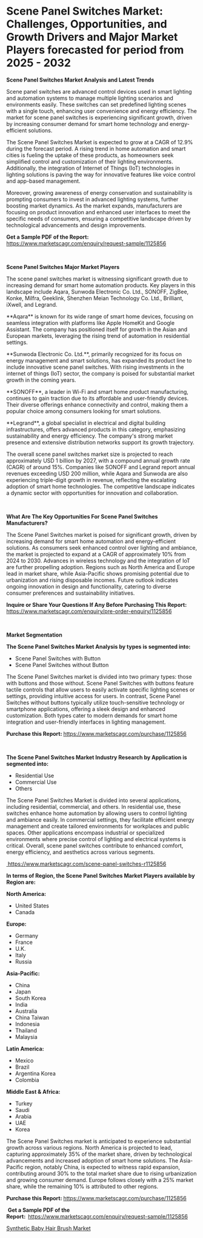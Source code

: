 <p><h1>Scene Panel Switches Market: Challenges, Opportunities, and Growth Drivers and Major Market Players forecasted for period from 2025 - 2032</h1></p><p><strong>Scene Panel Switches Market Analysis and Latest Trends</strong></p>
<p><p>Scene panel switches are advanced control devices used in smart lighting and automation systems to manage multiple lighting scenarios and environments easily. These switches can set predefined lighting scenes with a single touch, enhancing user convenience and energy efficiency. The market for scene panel switches is experiencing significant growth, driven by increasing consumer demand for smart home technology and energy-efficient solutions.</p><p>The Scene Panel Switches Market is expected to grow at a CAGR of 12.9% during the forecast period. A rising trend in home automation and smart cities is fueling the uptake of these products, as homeowners seek simplified control and customization of their lighting environments. Additionally, the integration of Internet of Things (IoT) technologies in lighting solutions is paving the way for innovative features like voice control and app-based management.</p><p>Moreover, growing awareness of energy conservation and sustainability is prompting consumers to invest in advanced lighting systems, further boosting market dynamics. As the market expands, manufacturers are focusing on product innovation and enhanced user interfaces to meet the specific needs of consumers, ensuring a competitive landscape driven by technological advancements and design improvements.</p></p>
<p><strong>Get a Sample PDF of the Report:&nbsp;</strong> <a href="https://www.marketscagr.com/enquiry/request-sample/1125856?utm_campaign=2039&utm_medium=2&utm_source=Github&utm_content=ia&utm_term=05042025&utm_id=scene-panel-switches">https://www.marketscagr.com/enquiry/request-sample/1125856</a></p>
<p>&nbsp;</p>
<p><strong>Scene Panel Switches Major Market Players</strong></p>
<p><p>The scene panel switches market is witnessing significant growth due to increasing demand for smart home automation products. Key players in this landscape include Aqara, Sunwoda Electronic Co. Ltd., SONOFF, ZigBee, Konke, Milfra, Geeklink, Shenzhen Meian Technology Co. Ltd., Brilliant, iXwell, and Legrand.</p><p>**Aqara** is known for its wide range of smart home devices, focusing on seamless integration with platforms like Apple HomeKit and Google Assistant. The company has positioned itself for growth in the Asian and European markets, leveraging the rising trend of automation in residential settings.</p><p>**Sunwoda Electronic Co. Ltd.**, primarily recognized for its focus on energy management and smart solutions, has expanded its product line to include innovative scene panel switches. With rising investments in the internet of things (IoT) sector, the company is poised for substantial market growth in the coming years.</p><p>**SONOFF**, a leader in Wi-Fi and smart home product manufacturing, continues to gain traction due to its affordable and user-friendly devices. Their diverse offerings enhance connectivity and control, making them a popular choice among consumers looking for smart solutions.</p><p>**Legrand**, a global specialist in electrical and digital building infrastructures, offers advanced products in this category, emphasizing sustainability and energy efficiency. The company's strong market presence and extensive distribution networks support its growth trajectory.</p><p>The overall scene panel switches market size is projected to reach approximately USD 1 billion by 2027, with a compound annual growth rate (CAGR) of around 15%. Companies like SONOFF and Legrand report annual revenues exceeding USD 200 million, while Aqara and Sunwoda are also experiencing triple-digit growth in revenue, reflecting the escalating adoption of smart home technologies. The competitive landscape indicates a dynamic sector with opportunities for innovation and collaboration.</p></p>
<p>&nbsp;</p>
<p><strong>What Are The Key Opportunities For Scene Panel Switches Manufacturers?</strong></p>
<p><p>The Scene Panel Switches market is poised for significant growth, driven by increasing demand for smart home automation and energy-efficient solutions. As consumers seek enhanced control over lighting and ambiance, the market is projected to expand at a CAGR of approximately 10% from 2024 to 2030. Advances in wireless technology and the integration of IoT are further propelling adoption. Regions such as North America and Europe lead in market share, while Asia-Pacific shows promising potential due to urbanization and rising disposable incomes. Future outlook indicates ongoing innovation in design and functionality, catering to diverse consumer preferences and sustainability initiatives.</p></p>
<p><strong>Inquire or Share Your Questions If Any Before Purchasing This Report:</strong> <a href="https://www.marketscagr.com/enquiry/pre-order-enquiry/1125856?utm_campaign=2039&utm_medium=2&utm_source=Github&utm_content=ia&utm_term=05042025&utm_id=scene-panel-switches">https://www.marketscagr.com/enquiry/pre-order-enquiry/1125856</a></p>
<p>&nbsp;</p>
<p><strong>Market Segmentation</strong></p>
<p><strong>The Scene Panel Switches Market Analysis by types is segmented into:</strong></p>
<p><ul><li>Scene Panel Switches with Button</li><li>Scene Panel Switches without Button</li></ul></p>
<p><p>The Scene Panel Switches market is divided into two primary types: those with buttons and those without. Scene Panel Switches with buttons feature tactile controls that allow users to easily activate specific lighting scenes or settings, providing intuitive access for users. In contrast, Scene Panel Switches without buttons typically utilize touch-sensitive technology or smartphone applications, offering a sleek design and enhanced customization. Both types cater to modern demands for smart home integration and user-friendly interfaces in lighting management.</p></p>
<p><strong>Purchase this Report:&nbsp;</strong><a href="https://www.marketscagr.com/purchase/1125856?utm_campaign=2039&utm_medium=2&utm_source=Github&utm_content=ia&utm_term=05042025&utm_id=scene-panel-switches">https://www.marketscagr.com/purchase/1125856</a></p>
<p>&nbsp;</p>
<p><strong>The Scene Panel Switches Market Industry Research by Application is segmented into:</strong></p>
<p><ul><li>Residential Use</li><li>Commercial Use</li><li>Others</li></ul></p>
<p><p>The Scene Panel Switches Market is divided into several applications, including residential, commercial, and others. In residential use, these switches enhance home automation by allowing users to control lighting and ambiance easily. In commercial settings, they facilitate efficient energy management and create tailored environments for workplaces and public spaces. Other applications encompass industrial or specialized environments where precise control of lighting and electrical systems is critical. Overall, scene panel switches contribute to enhanced comfort, energy efficiency, and aesthetics across various segments.</p></p>
<p><a href="https://www.marketscagr.com/scene-panel-switches-r1125856?utm_campaign=2039&utm_medium=2&utm_source=Github&utm_content=ia&utm_term=05042025&utm_id=scene-panel-switches">&nbsp;https://www.marketscagr.com/scene-panel-switches-r1125856</a></p>
<p><strong>In terms of Region, the Scene Panel Switches Market Players available by Region are:</strong></p>
<p>
    <p> <strong> North America: </strong>
        <ul>
            <li>United States</li>
            <li>Canada</li>
        </ul>
        </p> 
    <p> <strong> Europe: </strong>
        <ul>
            <li>Germany</li>
            <li>France</li>
            <li>U.K.</li>
            <li>Italy</li>
            <li>Russia</li>
        </ul>
        </p> 
    <p> <strong> Asia-Pacific: </strong>
        <ul>
            <li>China</li>
            <li>Japan</li>
            <li>South Korea</li>
            <li>India</li>
            <li>Australia</li>
            <li>China Taiwan</li>
            <li>Indonesia</li>
            <li>Thailand</li>
            <li>Malaysia</li>
        </ul>
        </p> 
    <p> <strong> Latin America: </strong>
        <ul>
            <li>Mexico</li>
            <li>Brazil</li>
            <li>Argentina Korea</li>
            <li>Colombia</li>
        </ul>
        </p> 
    <p> <strong> Middle East & Africa: </strong>
        <ul>
            <li>Turkey</li>
            <li>Saudi</li>
            <li>Arabia</li>
            <li>UAE</li>
            <li>Korea</li>
        </ul>
    </p>
    </p>
<p><p>The Scene Panel Switches market is anticipated to experience substantial growth across various regions. North America is projected to lead, capturing approximately 35% of the market share, driven by technological advancements and increased adoption of smart home solutions. The Asia-Pacific region, notably China, is expected to witness rapid expansion, contributing around 30% to the total market share due to rising urbanization and growing consumer demand. Europe follows closely with a 25% market share, while the remaining 10% is attributed to other regions.</p></p>
<p><strong>Purchase this Report: </strong><a href="https://www.marketscagr.com/purchase/1125856?utm_campaign=2039&utm_medium=2&utm_source=Github&utm_content=ia&utm_term=05042025&utm_id=scene-panel-switches">https://www.marketscagr.com/purchase/1125856</a></p>
<p>&nbsp;<strong>Get a Sample PDF of the Report:&nbsp;&nbsp;</strong><a href="https://www.marketscagr.com/enquiry/request-sample/1125856?utm_campaign=2039&utm_medium=2&utm_source=Github&utm_content=ia&utm_term=05042025&utm_id=scene-panel-switches">https://www.marketscagr.com/enquiry/request-sample/1125856</a></p>
<p><strong></strong></p>
<p><p><a href="https://github.com/AKSHATREPORTPRIME/Market-Research-Report-List-7/blob/main/synthetic-baby-hair-brush-market.md?utm_campaign=2039&utm_medium=2&utm_source=Github&utm_content=ia&utm_term=05042025&utm_id=scene-panel-switches">Synthetic Baby Hair Brush Market</a></p></p>